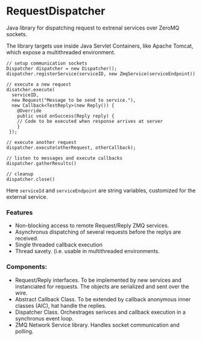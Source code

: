 RequestDispatcher
=================

Java library for dispatching request to extrenal services over ZeroMQ
sockets.

The library targets use inside Java Servlet Containers, like Apache
Tomcat, which expose a multithreaded environment.


    // setup communication sockets
    Dispatcher dispatcher = new Dispatcher();
    dispatcher.registerService(serviceID, new ZmqService(serviceEndpoint))

    // execute a new request
    disatcher.execute(
	  serviceID,
      new Request("Message to be send to service."),
      new Callback<TestReply>(new Reply()) {
        @Override
        public void onSuccess(Reply reply) {
		// Code to be executed when response arrives at server
		}
     });

    // execute another request
    dispatcher.execute(otherRequest, otherCallback);

    // listen to messages and execute callbacks
    dispatcher.gatherResults()

    // cleanup
    dispatcher.close()

Here `serviceId` and `serviceEndpoint` are string variables,
customized for the external service.

### Features

* Non-blocking access to remote Request/Reply ZMQ services.
* Asynchronus dispatching of several requests before the replys are
  received.
* Single threaded callback execution
* Thread savety. (i.e. usable in multithreaded environments.

### Components:

* Request/Reply interfaces. To be implemented by new services and
  instanciated for requests. The objects are serialized and sent
  over the wire.
* Abstract Callback Class. To be extended by callback anonymous inner
  classes (AIC), hat handle the replies.
* Dispatcher Class. Orchestrages serivces and callback execution in a
  synchronus event loop.
* ZMQ Network Service library. Handles socket communication and polling.
